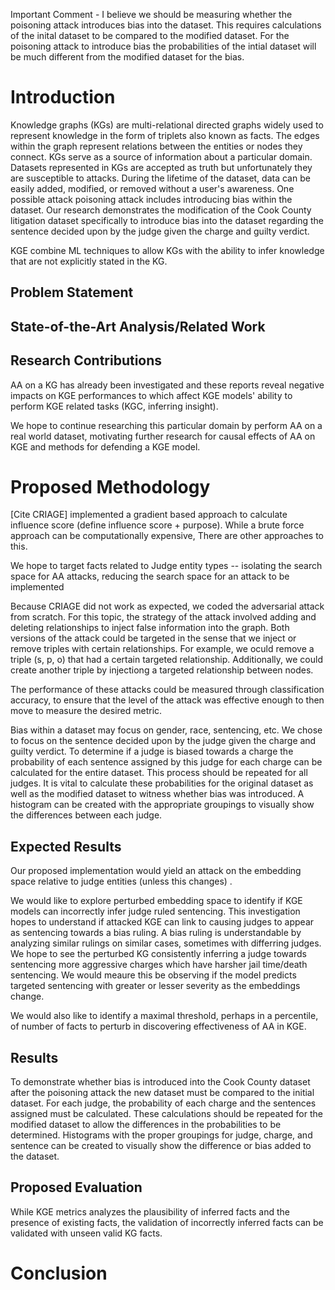 

Important Comment - I believe we should be measuring whether the poisoning attack introduces bias into the dataset. This requires calculations of the inital dataset to be compared to the modified dataset. For the poisoning attack to introduce bias the probabilities of the intial dataset will be much different from the modified dataset for the bias.




# Introduction 
Knowledge graphs (KGs) are multi-relational directed graphs widely used to represent knowledge in the form of triplets also known as facts. The edges within the graph represent relations between the entities or nodes they connect. KGs serve as a source of information about a particular domain. Datasets represented in KGs are accepted as truth but unfortunately they are susceptible to attacks. During the lifetime of the dataset, data can be easily added, modified, or removed without a user's awareness. One possible attack poisoning attack includes introducing bias within the dataset. Our research demonstrates the modification of the Cook County litigation dataset specifically to introduce bias into the dataset regarding the sentence decided upon by the judge given the charge and guilty verdict.

KGE combine ML techniques to allow KGs with the ability to infer knowledge that are not explicitly stated in the KG.

## Problem Statement 


## State-of-the-Art Analysis/Related Work

## Research Contributions
AA on a KG has already been investigated and these reports reveal negative impacts on KGE performances to which affect KGE models' ability to perform KGE related tasks (KGC, inferring insight).

We hope to continue researching this particular domain by perform AA on a real world dataset, motivating further research for causal effects of AA on KGE and methods for defending a KGE model.

# Proposed Methodology
[Cite CRIAGE] implemented a gradient based approach to calculate influence score (define influence score + purpose).  While a brute force approach can be computationally expensive, There are other approaches to this. <!-- (Insert more + cite) -->

We hope to target facts related to Judge entity types -- isolating the search space for AA attacks, reducing the search space for an attack to be implemented <!--<!-- (maybe specific to charge still). -->
<!-- (Insert reason -- tie back to intro) -->
Because CRIAGE did not work as expected, we coded the adversarial attack from scratch. For this topic, the strategy of the attack involved adding and deleting relationships to inject false information into the graph. Both versions of the attack could be targeted in the sense that we inject or remove triples with certain relationships. For example, we oculd remove a triple (s, p, o) that had a certain targeted relationship. Additionally, we could create another triple by injectiong a targeted relationship between nodes. 

The performance of these attacks could be measured through classification accuracy, to ensure that the level of the attack was effective enough to then move to measure the desired metric. 



Bias within a dataset may focus on gender, race, sentencing, etc. We chose to focus on the sentence decided upon by the judge given the charge and guilty verdict. To determine if a judge is biased towards a charge the probability of each sentence assigned by this judge for each charge can be calculated for the entire dataset. This process should be repeated for all judges. It is vital to calculate these probabilities for the original dataset as well as the modified dataset to witness whether bias was introduced. A histogram can be created with the appropriate groupings to visually show the differences between each judge. 

## Expected Results
Our proposed implementation would yield an attack on the embedding space relative to judge entities (unless this changes) .

We would like to explore perturbed embedding space to identify if KGE models can incorrectly infer judge ruled sentencing.  This investigation hopes to understand if attacked KGE can link to causing judges to appear as sentencing towards a bias ruling. A bias ruling is understandable by analyzing similar rulings on similar cases, sometimes with differring judges. We hope to see the perturbed KG consistently inferring a judge towards sentencing more aggressive charges which have harsher jail time/death sentencing. <!-- (Smartify, include typing of entities somehow) -->
We would meaure this be observing if the model predicts targeted sentencing with greater or lesser severity as the embeddings change.  

We would also like to identify a maximal threshold, perhaps in a percentile, of number of facts to perturb in discovering effectiveness of AA in KGE.
<!-- (Verify if Declan does this -- if yes, toy v real data, if no, new research) -->


## Results
To demonstrate whether bias is introduced into the Cook County dataset after the poisoning attack the new dataset must be compared to the initial dataset. For each judge, the probability of each charge and the sentences assigned must be calculated. These calculations should be repeated for the modified dataset to allow the differences in the probabilities to be determined. Histograms with the proper groupings for judge, charge, and sentence can be created to visually show the difference or bias added to the dataset.


## Proposed Evaluation 
While KGE metrics analyzes the plausibility of inferred facts and the presence of existing facts, the validation of incorrectly inferred facts can be validated with unseen valid KG facts. <!-- (This probably needs group-discussed) -->

# Conclusion
<!-- New Hook, Summarize above sections in 1-2sentences per section, New closing remarks -->
